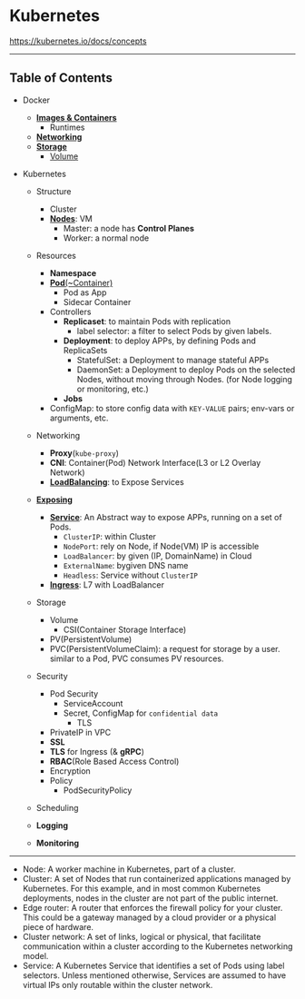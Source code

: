 # Kubernetes


<https://kubernetes.io/docs/concepts>

---
## Table of Contents

* Docker
  * [**Images & Containers**]()
    * Runtimes
  * [**Networking**]()
  * [**Storage**]()
    * [Volume]()

* Kubernetes
  * Structure
    * Cluster
    * [**Nodes**](): VM
      * Master: a node has **Control Planes**
      * Worker: a normal node

  * Resources
    * **Namespace**
    * [**Pod**(~Container)]()
      * Pod as App
      * Sidecar Container
    * Controllers
      * **Replicaset**: to maintain Pods with replication
        * label selector: a filter to select Pods by given labels.
      * **Deployment**: to deploy APPs, by defining Pods and ReplicaSets
        * StatefulSet: a Deployment to manage stateful APPs
        * DaemonSet: a Deployment to deploy Pods on the selected Nodes, without moving through Nodes. (for Node logging or monitoring, etc.)
      * **Jobs**
    * ConfigMap: to store config data with `KEY-VALUE` pairs; env-vars or arguments, etc.

  * Networking
    * **Proxy**(`kube-proxy`)
    * **CNI**: Container(Pod) Network Interface(L3 or L2 Overlay Network)
    * [**LoadBalancing**](): to Expose Services

  * [**Exposing**](exposing/README.md)
    * [**Service**](): An Abstract way to expose APPs, running on a set of Pods.
      * `ClusterIP`: within Cluster
      * `NodePort`: rely on Node, if Node(VM) IP is accessible
      * `LoadBalancer`: by given (IP, DomainName) in Cloud
      * `ExternalName`: bygiven DNS name
      * `Headless`: Service without `ClusterIP`
    * [**Ingress**](): L7 with LoadBalancer


  * Storage
    * Volume
      * CSI(Container Storage Interface)
    * PV(PersistentVolume)
    * PVC(PersistentVolumeClaim): a request for storage by a user. similar to a Pod, PVC consumes PV resources.

  * Security
    * Pod Security
      * ServiceAccount
      * Secret, ConfigMap for `confidential data`
        * TLS
    * PrivateIP in VPC
    * **SSL**
    * **TLS** for Ingress (& **gRPC**)
    * **RBAC**(Role Based Access Control)
    * Encryption
    * Policy
      * PodSecurityPolicy

  * Scheduling

  * **Logging**

  * **Monitoring**

---

* Node: A worker machine in Kubernetes, part of a cluster.
* Cluster: A set of Nodes that run containerized applications managed by Kubernetes. For this example, and in most common Kubernetes deployments, nodes in the cluster are not part of the public internet.
* Edge router: A router that enforces the firewall policy for your cluster. This could be a gateway managed by a cloud provider or a physical piece of hardware.
* Cluster network: A set of links, logical or physical, that facilitate communication within a cluster according to the Kubernetes networking model.
* Service: A Kubernetes Service that identifies a set of Pods using label selectors. Unless mentioned otherwise, Services are assumed to have virtual IPs only routable within the cluster network.


